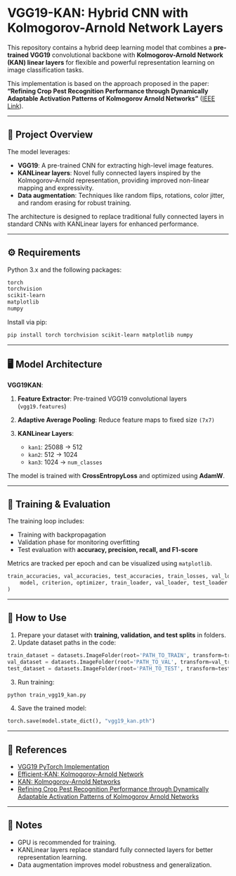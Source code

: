 # VGG19-KAN: Hybrid CNN with Kolmogorov-Arnold Network Layers

This repository contains a hybrid deep learning model that combines a **pre-trained VGG19** convolutional backbone with **Kolmogorov-Arnold Network (KAN) linear layers** for flexible and powerful representation learning on image classification tasks.

This implementation is based on the approach proposed in the paper: **“Refining Crop Pest Recognition Performance through Dynamically Adaptable Activation Patterns of Kolmogorov Arnold Networks”** ([IEEE Link](https://ieeexplore.ieee.org/abstract/document/10940339)).

---

## 🚀 Project Overview

The model leverages:

* **VGG19**: A pre-trained CNN for extracting high-level image features.
* **KANLinear layers**: Novel fully connected layers inspired by the Kolmogorov-Arnold representation, providing improved non-linear mapping and expressivity.
* **Data augmentation**: Techniques like random flips, rotations, color jitter, and random erasing for robust training.

The architecture is designed to replace traditional fully connected layers in standard CNNs with KANLinear layers for enhanced performance.

---

## ⚙️ Requirements

Python 3.x and the following packages:

```bash
torch
torchvision
scikit-learn
matplotlib
numpy
```

Install via pip:

```bash
pip install torch torchvision scikit-learn matplotlib numpy
```

---

## 🖥️ Model Architecture

**VGG19KAN**:

1. **Feature Extractor**: Pre-trained VGG19 convolutional layers (`vgg19.features`)
2. **Adaptive Average Pooling**: Reduce feature maps to fixed size `(7x7)`
3. **KANLinear Layers**:

   * `kan1`: 25088 → 512
   * `kan2`: 512 → 1024
   * `kan3`: 1024 → `num_classes`

The model is trained with **CrossEntropyLoss** and optimized using **AdamW**.

---

## 🔄 Training & Evaluation

The training loop includes:

* Training with backpropagation
* Validation phase for monitoring overfitting
* Test evaluation with **accuracy, precision, recall, and F1-score**

Metrics are tracked per epoch and can be visualized using `matplotlib`.

```python
train_accuracies, val_accuracies, test_accuracies, train_losses, val_losses, test_losses, test_precisions, test_recalls, test_f1_scores = run(
    model, criterion, optimizer, train_loader, val_loader, test_loader
)
```

---

## 🔧 How to Use

1. Prepare your dataset with **training, validation, and test splits** in folders.
2. Update dataset paths in the code:

```python
train_dataset = datasets.ImageFolder(root='PATH_TO_TRAIN', transform=train_transform)
val_dataset = datasets.ImageFolder(root='PATH_TO_VAL', transform=val_transform)
test_dataset = datasets.ImageFolder(root='PATH_TO_TEST', transform=test_transform)
```

3. Run training:

```bash
python train_vgg19_kan.py
```

4. Save the trained model:

```python
torch.save(model.state_dict(), "vgg19_kan.pth")
```

---

## 🔬 References

* [VGG19 PyTorch Implementation](https://pytorch.org/vision/stable/models.html)
* [Efficient-KAN: Kolmogorov-Arnold Network](https://github.com/Blealtan/efficient-kan)
* [KAN: Kolmogorov-Arnold Networks](https://arxiv.org/abs/2404.19756)
* [Refining Crop Pest Recognition Performance through Dynamically Adaptable Activation Patterns of Kolmogorov Arnold Networks](https://ieeexplore.ieee.org/abstract/document/10940339)

---

## 📌 Notes

* GPU is recommended for training.
* KANLinear layers replace standard fully connected layers for better representation learning.
* Data augmentation improves model robustness and generalization.
